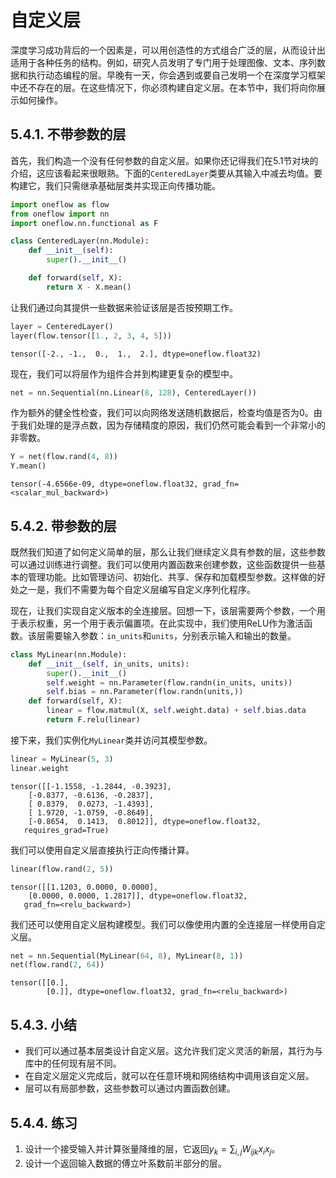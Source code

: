 # 自定义层

深度学习成功背后的一个因素是，可以用创造性的方式组合广泛的层，从而设计出适用于各种任务的结构。例如，研究人员发明了专门用于处理图像、文本、序列数据和执行动态编程的层。早晚有一天，你会遇到或要自己发明一个在深度学习框架中还不存在的层。在这些情况下，你必须构建自定义层。在本节中，我们将向你展示如何操作。

## 5.4.1. 不带参数的层

首先，我们构造一个没有任何参数的自定义层。如果你还记得我们在5.1节对块的介绍，这应该看起来很眼熟。下面的`CenteredLayer`类要从其输入中减去均值。要构建它，我们只需继承基础层类并实现正向传播功能。

```python
import oneflow as flow
from oneflow import nn
import oneflow.nn.functional as F

class CenteredLayer(nn.Module):
    def __init__(self):
        super().__init__()

    def forward(self, X):
        return X - X.mean()
```

让我们通过向其提供一些数据来验证该层是否按预期工作。

```python
layer = CenteredLayer()
layer(flow.tensor([1., 2, 3, 4, 5]))
```
    tensor([-2., -1.,  0.,  1.,  2.], dtype=oneflow.float32)

现在，我们可以将层作为组件合并到构建更复杂的模型中。

```python
net = nn.Sequential(nn.Linear(8, 128), CenteredLayer())
```

作为额外的健全性检查，我们可以向网络发送随机数据后，检查均值是否为0。由于我们处理的是浮点数，因为存储精度的原因，我们仍然可能会看到一个非常小的非零数。

```python
Y = net(flow.rand(4, 8))
Y.mean()
```
    tensor(-4.6566e-09, dtype=oneflow.float32, grad_fn=<scalar_mul_backward>)

## 5.4.2. 带参数的层

既然我们知道了如何定义简单的层，那么让我们继续定义具有参数的层，这些参数可以通过训练进行调整。我们可以使用内置函数来创建参数，这些函数提供一些基本的管理功能。比如管理访问、初始化、共享、保存和加载模型参数。这样做的好处之一是，我们不需要为每个自定义层编写自定义序列化程序。

现在，让我们实现自定义版本的全连接层。回想一下，该层需要两个参数，一个用于表示权重，另一个用于表示偏置项。在此实现中，我们使用ReLU作为激活函数。该层需要输入参数：`in_units`和`units`，分别表示输入和输出的数量。

```python
class MyLinear(nn.Module):
    def __init__(self, in_units, units):
        super().__init__()
        self.weight = nn.Parameter(flow.randn(in_units, units))
        self.bias = nn.Parameter(flow.randn(units,))
    def forward(self, X):
        linear = flow.matmul(X, self.weight.data) + self.bias.data
        return F.relu(linear)
```

接下来，我们实例化`MyLinear`类并访问其模型参数。

```python
linear = MyLinear(5, 3)
linear.weight
```
    tensor([[-1.1558, -1.2844, -0.3923],
        [-0.8377, -0.6136, -0.2837],
        [ 0.8379,  0.0273, -1.4393],
        [ 1.9720, -1.0759, -0.8649],
        [-0.8654,  0.1413,  0.8012]], dtype=oneflow.float32,
       requires_grad=True)

我们可以使用自定义层直接执行正向传播计算。

```python
linear(flow.rand(2, 5))
```
    tensor([[1.1203, 0.0000, 0.0000],
        [0.0000, 0.0000, 1.2817]], dtype=oneflow.float32,
       grad_fn=<relu_backward>)

我们还可以使用自定义层构建模型。我们可以像使用内置的全连接层一样使用自定义层。

```python
net = nn.Sequential(MyLinear(64, 8), MyLinear(8, 1))
net(flow.rand(2, 64))
```
    tensor([[0.],
            [0.]], dtype=oneflow.float32, grad_fn=<relu_backward>)

## 5.4.3. 小结

* 我们可以通过基本层类设计自定义层。这允许我们定义灵活的新层，其行为与库中的任何现有层不同。
* 在自定义层定义完成后，就可以在任意环境和网络结构中调用该自定义层。
* 层可以有局部参数，这些参数可以通过内置函数创建。

## 5.4.4. 练习

1. 设计一个接受输入并计算张量降维的层，它返回$y_k = \sum_{i, j} W_{ijk} x_i x_j$。
1. 设计一个返回输入数据的傅立叶系数前半部分的层。

